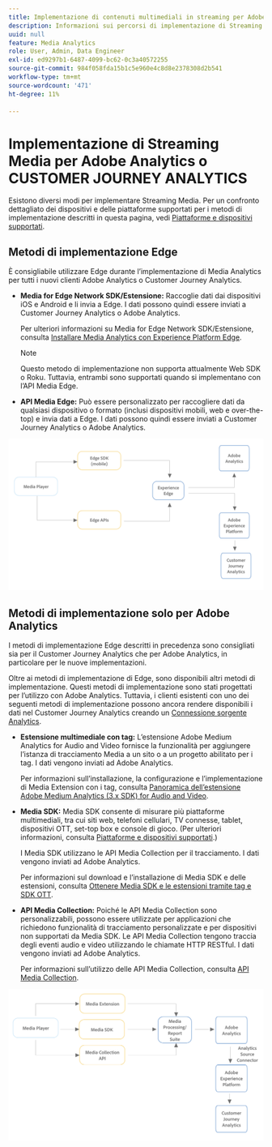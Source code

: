 ```yaml
---
title: Implementazione di contenuti multimediali in streaming per Adobe Analytics o Customer Journey Analytics
description: Informazioni sui percorsi di implementazione di Streaming Media.
uuid: null
feature: Media Analytics
role: User, Admin, Data Engineer
exl-id: ed9297b1-6487-4099-bc62-0c3a40572255
source-git-commit: 984f058fda15b1c5e960e4c8d8e2378308d2b541
workflow-type: tm+mt
source-wordcount: '471'
ht-degree: 11%

---
```


# Implementazione di Streaming Media per Adobe Analytics o CUSTOMER JOURNEY ANALYTICS

Esistono diversi modi per implementare Streaming Media. Per un confronto dettagliato dei dispositivi e delle piattaforme supportati per i metodi di implementazione descritti in questa pagina, vedi [Piattaforme e dispositivi supportati](/help/getting-started/supported-devices.md).

## Metodi di implementazione Edge

È consigliabile utilizzare Edge durante l’implementazione di Media Analytics per tutti i nuovi clienti Adobe Analytics o Customer Journey Analytics.

* **Media for Edge Network SDK/Estensione:** Raccoglie dati dai dispositivi iOS e Android e li invia a Edge. I dati possono quindi essere inviati a Customer Journey Analytics o Adobe Analytics.

  Per ulteriori informazioni su Media for Edge Network SDK/Estensione, consulta [Installare Media Analytics con Experience Platform Edge](/help/implementation/edge/implementation-edge.md).

  >[!NOTE]
  >
  >Questo metodo di implementazione non supporta attualmente Web SDK o Roku. Tuttavia, entrambi sono supportati quando si implementano con l’API Media Edge.

* **API Media Edge:** Può essere personalizzato per raccogliere dati da qualsiasi dispositivo o formato (inclusi dispositivi mobili, web e over-the-top) e invia dati a Edge. I dati possono quindi essere inviati a Customer Journey Analytics o Adobe Analytics.

  <!-- For more information about the Media Edge API, see (link to John's docs when they're ready) -->

![Flusso di lavoro in CJA](assets/cja-implementation.png)

## Metodi di implementazione solo per Adobe Analytics

I metodi di implementazione Edge descritti in precedenza sono consigliati sia per il Customer Journey Analytics che per Adobe Analytics, in particolare per le nuove implementazioni.

Oltre ai metodi di implementazione di Edge, sono disponibili altri metodi di implementazione. Questi metodi di implementazione sono stati progettati per l’utilizzo con Adobe Analytics. Tuttavia, i clienti esistenti con uno dei seguenti metodi di implementazione possono ancora rendere disponibili i dati nel Customer Journey Analytics creando un [Connessione sorgente Analytics](https://experienceleague.adobe.com/docs/experience-platform/sources/ui-tutorials/create/adobe-applications/analytics.html?lang=it).

* **Estensione multimediale con tag:** L’estensione Adobe Medium Analytics for Audio and Video fornisce la funzionalità per aggiungere l’istanza di tracciamento Media a un sito o a un progetto abilitato per i tag. I dati vengono inviati ad Adobe Analytics.

  Per informazioni sull’installazione, la configurazione e l’implementazione di Media Extension con i tag, consulta [Panoramica dell’estensione Adobe Medium Analytics (3.x SDK) for Audio and Video](https://experienceleague.adobe.com/docs/experience-platform/tags/extensions/client/media-analytics-3x/overview.html).

* **Media SDK:**  Media SDK consente di misurare più piattaforme multimediali, tra cui siti web, telefoni cellulari, TV connesse, tablet, dispositivi OTT, set-top box e console di gioco. (Per ulteriori informazioni, consulta [Piattaforme e dispositivi supportati](/help/getting-started/supported-devices.md).)

  I Media SDK utilizzano le API Media Collection per il tracciamento. I dati vengono inviati ad Adobe Analytics.

  Per informazioni sul download e l’installazione di Media SDK e delle estensioni, consulta [Ottenere Media SDK e le estensioni tramite tag e SDK OTT](/help/getting-started/download-sdks.md).

* **API Media Collection:** Poiché le API Media Collection sono personalizzabili, possono essere utilizzate per applicazioni che richiedono funzionalità di tracciamento personalizzate e per dispositivi non supportati da Media SDK. Le API Media Collection tengono traccia degli eventi audio e video utilizzando le chiamate HTTP RESTful. I dati vengono inviati ad Adobe Analytics.

  Per informazioni sull’utilizzo delle API Media Collection, consulta [API Media Collection](media-collection-api/mc-api-overview.md).


![Flusso di lavoro di analisi](assets/analytics-implementation.png)

<!--
(Not sure if we need the following paragraph and graphic. Paragraph is somewhat redundant with the intro paragraph of this article)
Choose the implementation method depending on the supported platforms. Some players are not supported by the Media SDKs or the Adobe Experience Platform Media Extensions. The Media Collection APIs provide a way to support those players. For information on supported devices, see [Supported devices and platforms](/help/getting-started/supported-devices.md).

![Media Flow](media-sdk/assets/choose-media-flow2.png)
-->
